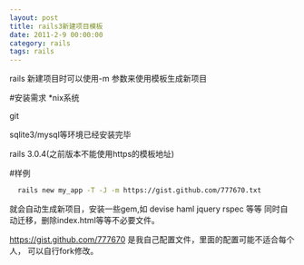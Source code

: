 ```yaml
---
layout: post
title: rails3新建项目模板
date: 2011-2-9 00:00:00
category: rails
tags: rails
---
```

rails 新建项目时可以使用-m 参数来使用模板生成新项目

#安装需求
*nix系统

git
 
sqlite3/mysql等环境已经安装完毕

rails 3.0.4(之前版本不能使用https的模板地址)


#样例

```bash
  rails new my_app -T -J -m https://gist.github.com/777670.txt
```

就会自动生成新项目，安装一些gem,如
devise
haml
jquery
rspec
等等
同时自动迁移，删除index.html等等不必要文件。

https://gist.github.com/777670 是我自己配置文件，里面的配置可能不适合每个人， 可以自行fork修改。